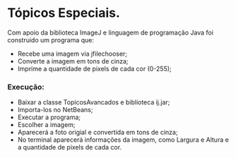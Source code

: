 # Tópicos Especiais.

Com apoio da biblioteca ImageJ e linguagem de programação Java foi construido um programa que:<br/>
- Recebe uma imagem via jfilechooser;<br/>
- Converte a imagem em tons de cinza;<br/>
- Imprime a quantidade de pixels de cada cor (0-255);

### Execução:
- Baixar a classe TopicosAvancados e biblioteca ij.jar;
- Importa-los no NetBeans;
- Executar a programa;
- Escolher a imagem;
- Aparecerá a foto origial e convertida em tons de cinza;
- No terminal aparecerá informações da imagem, como Largura e Altura e a quantidade de pixels de cada cor.
